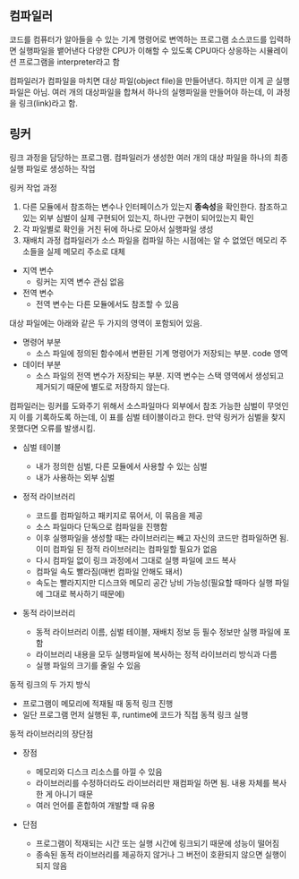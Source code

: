 ## 컴파일러

코드를 컴퓨터가 알아들을 수 있는 기계 명령어로 변역하는 프로그램
소스코드를 입력하면 실행파일을 뱉어낸다
다양한 CPU가 이해할 수 있도록 CPU마다 상응하는 시뮬레이션 프로그램을 interpreter라고 함

컴파일러가 컴파일을 마치면 대상 파일(object file)을 만들어낸다. 하지만 이게 곧 실행파일은 아님.
여러 개의 대상파일을 합쳐서 하나의 실행파일을 만들어야 하는데, 이 과정을 링크(link)라고 함.

## 링커

링크 과정을 담당하는 프로그램. 컴파일러가 생성한 여러 개의 대상 파일을 하나의 최종 실행 파일로 생성하는 작업

링커 작업 과정
1. 다른 모듈에서 참조하는 변수나 인터페이스가 있는지 **종속성**을 확인한다.
참조하고 있는 외부 심벌이 실제 구현되어 있는지, 하나만 구현이 되어있는지 확인
2. 각 파일별로 확인을 거친 뒤에 하나로 모아서 실행파일 생성
3. 재배치 과정
컴파일러가 소스 파일을 컴파일 하는 시점에는 알 수 없었던 메모리 주소들을 실제 메모리 주소로 대체


- 지역 변수
    - 링커는 지역 변수 관심 없음
- 전역 변수
    - 전역 변수는 다른 모듈에서도 참조할 수 있음
 

 대상 파일에는 아래와 같은 두 가지의 영역이 포함되어 있음.

- 명령어 부분
    - 소스 파일에 정의된 함수에서 변환된 기계 명령어가 저장되는 부분. code 영역
- 데이터 부분
    - 소스 파일의 전역 변수가 저장되는 부분. 지역 변수는 스택 영역에서 생성되고 제거되기 때문에 별도로 저장하지 않는다.
 
컴파일러는 링커를 도와주기 위해서 소스파일마다 외부에서 참조 가능한 심벌이 무엇인지 이를 기록하도록 하는데, 이 표를 심벌 테이블이라고 한다.
만약 링커가 심벌을 찾지 못했다면 오류를 발생시킴.

- 심벌 테이블
    - 내가 정의한 심벌, 다른 모듈에서 사용할 수 있는 심벌
    - 내가 사용하는 외부 심벌
 

- 정적 라이브러리
    - 코드를 컴파일하고 패키지로 묶어서, 이 묶음을 제공
    - 소스 파일마다 단독으로 컴파일을 진행함
    - 이후 실행파일을 생성할 때는 라이브러리는 빼고 자신의 코드만 컴파일하면 됨. 이미 컴파일 된 정적 라이브러리는 컴파일할 필요가 없음
    - 다시 컴파일 없이 링크 과정에서 그대로 실행 파일에 코드 복사
    - 컴파일 속도 빨라짐(매번 컴파일 안해도 돼서)
    - 속도는 빨라지지만 디스크와 메모리 공간 낭비 가능성(필요할 때마다 실행 파일에 그대로 복사하기 때문에)
 
- 동적 라이브러리
    - 동적 라이브러리 이름, 심벌 테이블, 재배치 정보 등 필수 정보만 실행 파일에 포함
    - 라이브러리 내용을 모두 실행파일에 복사하는 정적 라이브러리 방식과 다름
    - 실행 파일의 크기를 줄일 수 있음

동적 링크의 두 가지 방식 
-  프로그램이 메모리에 적재될 때 동적 링크 진행
-  일단 프로그램 먼저 실행된 후, runtime에 코드가 직접 동적 링크 실행

동적 라이브러리의 장단점
- 장점
    - 메모리와 디스크 리소스를 아낄 수 있음
    - 라이브러리를 수정하더라도 라이브러리만 재컴파일 하면 됨. 내용 자체를 복사한 게 아니기 때문
    - 여러 언어를 혼합하여 개발할 때 유용
 
- 단점
    -  프로그램이 적재되는 시간 또는 실행 시간에 링크되기 때문에 성능이 떨어짐
    -  종속된 동적 라이브러리를 제공하지 않거나 그 버전이 호환되지 않으면 실행이 되지 않음
